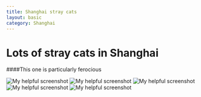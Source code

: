 ```yaml
---
title: Shanghai stray cats
layout: basic
category: Shanghai
---
```



Lots of stray cats in Shanghai
==============================

####This one is particularly ferocious

![My helpful screenshot](http://res.cloudinary.com/djfwqxjdx/image/upload/v1412514179/cat2_oilvte.jpg)
![My helpful screenshot](http://res.cloudinary.com/djfwqxjdx/image/upload/v1412514168/cat3_lbldxj.jpg)
![My helpful screenshot](http://res.cloudinary.com/djfwqxjdx/image/upload/v1412612160/IMG_6986_pmclkf.jpg)
![My helpful screenshot](http://res.cloudinary.com/djfwqxjdx/image/upload/v1412665303/IMG_6697_spaxr2.jpg)
![My helpful screenshot](http://res.cloudinary.com/djfwqxjdx/image/upload/v1412612324/IMG_6979_mkb0si.jpg)

